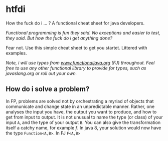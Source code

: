 # htfdi
How the fuck do i ... ? A functional cheat sheet for java developers.

*Functional programming is fun they said. No exceptions and easier to test, they said.* _But how the fuck do i get anything done?_

Fear not. Use this simple cheat sheet to get you startet. Littered with examples.

_Note, i will use types from www.functionaljava.org (FJ) throughout. Feel free to use any other functional library to provide for types, such as
javaslang.org or roll out your own._

## How do i solve a problem?
In FP, problems are solved not by orchestrating a myriad of objects that communicate and change state in an unpredictable manner. Rather,
one analyses the input you have, the output you want to produce, and how to get from input to output. It is not unusual to name the
type (or class) of your input `A`, and the type of your output `B`. You can also give the transformation itself a catchy name, for 
example _f_. In java 8, your solution would now have the type `Function<A,B>`. In FJ `F<A,B>`



